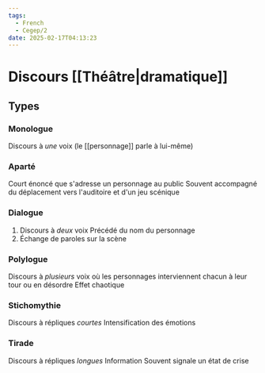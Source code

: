 ```yaml
---
tags:
  - French
  - Cegep/2
date: 2025-02-17T04:13:23
---
```


# Discours [[Théâtre|dramatique]]

## Types

### Monologue

Discours à *une* voix (le [[personnage]] parle à lui-même)

### Aparté

Court énoncé que s'adresse un personnage au public
Souvent accompagné du déplacement vers l'auditoire et d'un jeu scénique

### Dialogue

1. Discours à *deux* voix
   Précédé du nom du personnage
2. Échange de paroles sur la scène

### Polylogue

Discours à *plusieurs* voix où les personnages interviennent chacun à leur tour ou en désordre
Effet chaotique

### Stichomythie

Discours à répliques *courtes*
Intensification des émotions

### Tirade

Discours à répliques *longues*
Information
Souvent signale un état de crise
